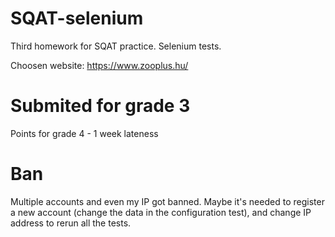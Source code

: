 # SQAT-selenium
Third homework for SQAT practice. Selenium tests.

Choosen website: https://www.zooplus.hu/

# Submited for grade 3

Points for grade 4 - 1 week lateness


# Ban

Multiple accounts and even my IP got banned.
Maybe it's needed to register a new account (change the data in the configuration test), and change IP address to rerun all the tests.
